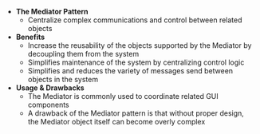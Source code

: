 - **The Mediator Pattern**
  - Centralize complex communications and control between related objects
- **Benefits**
  - Increase the reusability of the objects supported by the Mediator by decoupling them from the system
  - Simplifies maintenance of the system by centralizing control logic
  - Simplifies and reduces the variety of messages send between objects in the system
- **Usage & Drawbacks**
  - The Mediator is commonly used to coordinate related GUI components
  - A drawback of the Mediator pattern is that without proper design, the Mediator object itself can become overly complex
